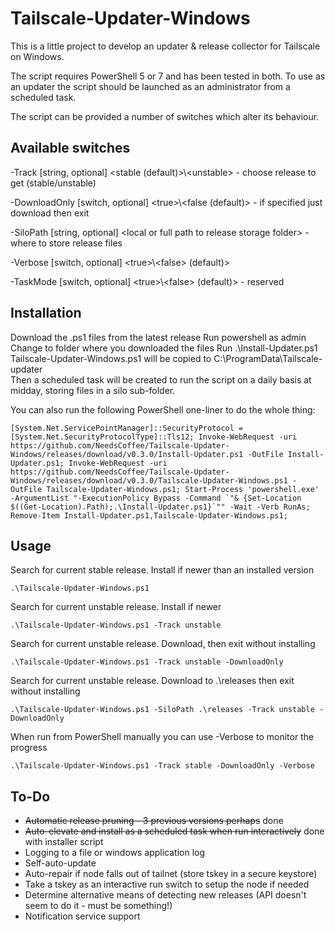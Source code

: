# Tailscale-Updater-Windows

This is a little project to develop an updater & release collector for Tailscale on Windows.

The script requires PowerShell 5 or 7 and has been tested in both.
To use as an updater the script should be launched as an administrator from a scheduled task.

The script can be provided a number of switches which alter its behaviour.

## Available switches
\-Track [string, optional] \<stable (default)>\\\<unstable> - choose release to get (stable/unstable)

\-DownloadOnly [switch, optional] \<true>\\\<false (default)> - if specified just download then exit

\-SiloPath [string, optional] \<local or full path to release storage folder> - where to store release files

\-Verbose [switch, optional] \<true>\\\<false> (default)>

\-TaskMode [switch, optional] \<true>\\\<false> (default)> - reserved

## Installation

Download the .ps1 files from the latest release
Run powershell as admin
Change to folder where you downloaded the files
Run .\Install-Updater.ps1
Tailscale-Updater-Windows.ps1 will be copied to C:\ProgramData\Tailscale-updater\
Then a scheduled task will be created to run the script on a daily basis at midday, storing files in a silo sub-folder.

You can also run the following PowerShell one-liner to do the whole thing:
```
[System.Net.ServicePointManager]::SecurityProtocol = [System.Net.SecurityProtocolType]::Tls12; Invoke-WebRequest -uri https://github.com/NeedsCoffee/Tailscale-Updater-Windows/releases/download/v0.3.0/Install-Updater.ps1 -OutFile Install-Updater.ps1; Invoke-WebRequest -uri https://github.com/NeedsCoffee/Tailscale-Updater-Windows/releases/download/v0.3.0/Tailscale-Updater-Windows.ps1 -OutFile Tailscale-Updater-Windows.ps1; Start-Process 'powershell.exe' -ArgumentList "-ExecutionPolicy Bypass -Command `"& {Set-Location $((Get-Location).Path);.\Install-Updater.ps1}`"" -Wait -Verb RunAs; Remove-Item Install-Updater.ps1,Tailscale-Updater-Windows.ps1;
```

## Usage

Search for current stable release. Install if newer than an installed version
```plaintext
.\Tailscale-Updater-Windows.ps1
```

Search for current unstable release. Install if newer
```plaintext
.\Tailscale-Updater-Windows.ps1 -Track unstable
```

Search for current unstable release. Download, then exit without installing
```plaintext
.\Tailscale-Updater-Windows.ps1 -Track unstable -DownloadOnly
```

Search for current unstable release. Download to .\releases then exit without installing
```plaintext
.\Tailscale-Updater-Windows.ps1 -SiloPath .\releases -Track unstable -DownloadOnly
```

When run from PowerShell manually you can use -Verbose to monitor the progress
```plaintext
.\Tailscale-Updater-Windows.ps1 -Track stable -DownloadOnly -Verbose
```

## To-Do
- ~~Automatic release pruning - 3 previous versions perhaps~~ done
- ~~Auto-elevate and install as a scheduled task when run interactively~~ done with installer script
- Logging to a file or windows application log
- Self-auto-update
- Auto-repair if node falls out of tailnet (store tskey in a secure keystore)
- Take a tskey as an interactive run switch to setup the node if needed
- Determine alternative means of detecting new releases (API doesn't seem to do it - must be something!)
- Notification service support
